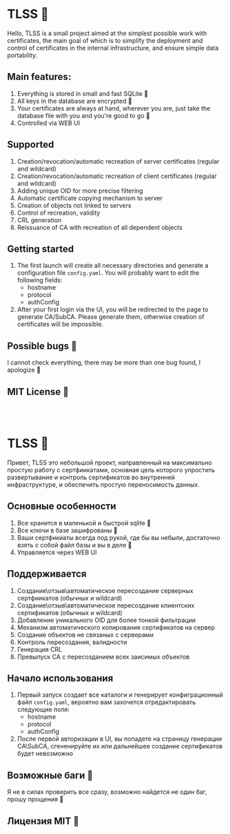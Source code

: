 # TLSS 🎈

Hello, TLSS is a small project aimed at the simplest possible work with certificates, the main goal of which is to simplify the deployment and control of certificates in the internal infrastructure, and ensure simple data portability.

## Main features:

1) Everything is stored in small and fast SQLite 💾
2) All keys in the database are encrypted 🔑
3) Your certificates are always at hand, wherever you are, just take the database file with you and you're good to go 🚀
4) Controlled via WEB UI

## Supported

1) Creation/revocation/automatic recreation of server certificates (regular and wildcard)
2) Creation/revocation/automatic recreation of client certificates (regular and wildcard)
3) Adding unique OID for more precise filtering
4) Automatic certificate copying mechanism to server
5) Creation of objects not linked to servers
6) Control of recreation, validity
7) CRL generation
8) Reissuance of CA with recreation of all dependent objects

## Getting started

1) The first launch will create all necessary directories and generate a configuration file `config.yaml`. You will probably want to edit the following fields:
   - hostname
   - protocol
   - authConfig
2) After your first login via the UI, you will be redirected to the page to generate CA/SubCA. Please generate them, otherwise creation of certificates will be impossible.

## Possible bugs 🎃

I cannot check everything, there may be more than one bug found, I apologize 🥺

## MIT License 🎉

<br></br>

# TLSS 🎈

Привет, TLSS это небольшой проект, направленный на максимально простую работу с сертфиикатами, основная цель которого упростить развертывание и контроль сертификатов во внутренней инфраструктуре, и обеспечить простую переносимость данных.

## Основные особенности

1) Все хранится в маленькой и быстрой sqlite 💾
2) Все ключи в базе зашифрованы 🔑
3) Ваши сертфикиаты всегда под рукой, где бы вы небыли, достаточно взять с собой файл базы и вы в деле 🚀
4) Управляется через WEB UI

## Поддерживается

1) Создание\отзыв\автоматическое пересоздание серверных сертфиикатов (обычных и wildcard)
2) Создание\отзыв\автоматическое пересоздание клиентских сертификатов (обычных и wildcard)
3) Добавление уникального OID для более тонкой фильтрации
4) Механизм автоматического копирования сертификатов на сервер
5) Создание объектов не связаных с серверами
6) Контроль пересоздания, валидности
7) Генерация CRL
8) Превыпуск CA с пересозданием всех заисимых объектов 

## Начало использования

1) Первый запуск создает все каталоги и генерирует конфиграционный файл `config.yaml`, вероятно вам захочется отредактировать следующие поля:
   - hostname
   - protocol
   - authConfig
2) После первой авторизации в UI, вы попадете на страницу генерации CA\SubCA, сгененируйте их или дальнейшее создание сертификатов будет невозможно 

## Возможные баги 🎃
Я не в силах проверить все сразу, возможно найдется не один баг, прошу прощения 🥺

## Лицензия MIT 🎉